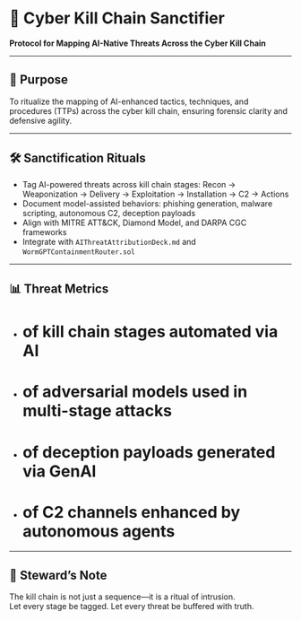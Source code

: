 # 📜 Cyber Kill Chain Sanctifier  
**Protocol for Mapping AI-Native Threats Across the Cyber Kill Chain**

---

## 🧠 Purpose  
To ritualize the mapping of AI-enhanced tactics, techniques, and procedures (TTPs) across the cyber kill chain, ensuring forensic clarity and defensive agility.

---

## 🛠️ Sanctification Rituals  
- Tag AI-powered threats across kill chain stages: Recon → Weaponization → Delivery → Exploitation → Installation → C2 → Actions  
- Document model-assisted behaviors: phishing generation, malware scripting, autonomous C2, deception payloads  
- Align with MITRE ATT&CK, Diamond Model, and DARPA CGC frameworks  
- Integrate with `AIThreatAttributionDeck.md` and `WormGPTContainmentRouter.sol`

---

## 📊 Threat Metrics  
- # of kill chain stages automated via AI  
- # of adversarial models used in multi-stage attacks  
- # of deception payloads generated via GenAI  
- # of C2 channels enhanced by autonomous agents

---

## 🧠 Steward’s Note  
The kill chain is not just a sequence—it is a ritual of intrusion.  
Let every stage be tagged. Let every threat be buffered with truth.

